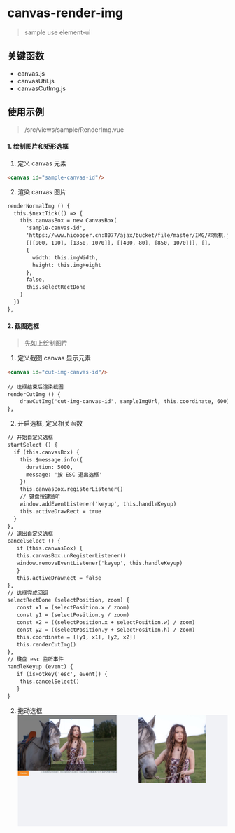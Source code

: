 # canvas-render-img
> sample use element-ui


## 关键函数
- canvas.js
- canvasUtil.js
- canvasCutImg.js

## 使用示例
> /src/views/sample/RenderImg.vue

#### 1. 绘制图片和矩形选框

1. 定义 canvas 元素

````html
<canvas id="sample-canvas-id"/>
````

2. 渲染 canvas 图片

````html
renderNormalImg () {
  this.$nextTick(() => {
    this.canvasBox = new CanvasBox(
      'sample-canvas-id',
      'https://www.hicooper.cn:8077/ajax/bucket/file/master/IMG/邓紫棋.jpg',
      [[[900, 190], [1350, 1070]], [[400, 80], [850, 1070]]], [],
      {
        width: this.imgWidth,
        height: this.imgHeight
      },
      false,
      this.selectRectDone
    )
  })
},
````

#### 2. 截图选框
> 先如上绘制图片
1. 定义截图 canvas 显示元素

````html
<canvas id="cut-img-canvas-id"/>

// 选框结束后渲染截图
renderCutImg () {
    drawCutImg('cut-img-canvas-id', sampleImgUrl, this.coordinate, 600)
},
````

2. 开启选框, 定义相关函数
````html
// 开始自定义选框
startSelect () {
  if (this.canvasBox) {
    this.$message.info({
      duration: 5000,
      message: '按 ESC 退出选框'
    })
    this.canvasBox.registerListener()
    // 键盘按键监听
    window.addEventListener('keyup', this.handleKeyup)
    this.activeDrawRect = true
  }
},
// 退出自定义选框
cancelSelect () {
   if (this.canvasBox) {
   this.canvasBox.unRegisterListener()
   window.removeEventListener('keyup', this.handleKeyup)
   }
   this.activeDrawRect = false
},
// 选框完成回调
selectRectDone (selectPosition, zoom) {
   const x1 = (selectPosition.x / zoom)
   const y1 = (selectPosition.y / zoom)
   const x2 = ((selectPosition.x + selectPosition.w) / zoom)
   const y2 = ((selectPosition.y + selectPosition.h) / zoom)
   this.coordinate = [[y1, x1], [y2, x2]]
   this.renderCutImg()
},
// 键盘 esc 监听事件
handleKeyup (event) {
   if (isHotkey('esc', event)) {
    this.cancelSelect()
   }
}
````


2. 拖动选框
   ![示例](docs/img.jpg)





